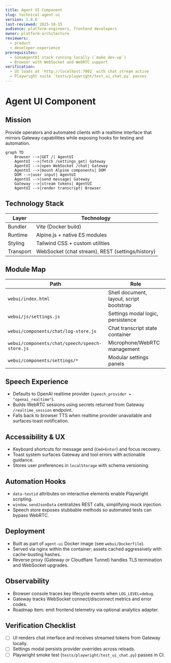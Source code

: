 ```yaml
---
title: Agent UI Component
slug: technical-agent-ui
version: 1.0.0
last-reviewed: 2025-10-15
audience: platform-engineers, frontend developers
owner: platform-architecture
reviewers:
  - product
  - developer-experience
prerequisites:
  - SomaAgent01 stack running locally (`make dev-up`)
  - Browser with WebSocket and WebRTC support
verification:
  - UI loads at `http://localhost:7002` with chat stream active
  - Playwright suite `tests/playwright/test_ui_chat.py` passes
---
```


# Agent UI Component

## Mission

Provide operators and automated clients with a realtime interface that mirrors Gateway capabilities while exposing hooks for testing and automation.

```mermaid
graph TD
    Browser -->|GET /| AgentUI
    AgentUI -->|fetch /settings_get| Gateway
    AgentUI -->|open WebSocket /chat| Gateway
    AgentUI -->|mount Alpine components| DOM
    DOM -->|user input| AgentUI
    AgentUI -->|send message| Gateway
    Gateway -->|stream tokens| AgentUI
    AgentUI -->|render transcript| Browser
```

## Technology Stack

| Layer | Technology |
| --- | --- |
| Bundler | Vite (Docker build) |
| Runtime | Alpine.js + native ES modules |
| Styling | Tailwind CSS + custom utilities |
| Transport | WebSocket (chat stream), REST (settings/history) |

## Module Map

| Path | Role |
| --- | --- |
| `webui/index.html` | Shell document, layout, script bootstrap |
| `webui/js/settings.js` | Settings modal logic, persistence |
| `webui/components/chat/log-store.js` | Chat transcript state container |
| `webui/components/chat/speech/speech-store.js` | Microphone/WebRTC management |
| `webui/components/settings/*` | Modular settings panels |

## Speech Experience

- Defaults to OpenAI realtime provider (`speech_provider = "openai_realtime"`).
- Builds WebRTC sessions using secrets returned from Gateway `/realtime_session` endpoint.
- Falls back to browser TTS when realtime provider unavailable and surfaces toast notification.

## Accessibility & UX

- Keyboard shortcuts for message send (`Cmd+Enter`) and focus recovery.
- Toast system surfaces Gateway and tool errors with actionable guidance.
- Stores user preferences in `localStorage` with schema versioning.

## Automation Hooks

- `data-testid` attributes on interactive elements enable Playwright scripting.
- `window.sendJsonData` centralizes REST calls, simplifying mock injection.
- Speech store exposes stubbable methods so automated tests can bypass WebRTC.

## Deployment

- Built as part of `agent-ui` Docker image (see `webui/Dockerfile`).
- Served via nginx within the container; assets cached aggressively with cache-busting hashes.
- Reverse proxy (Gateway or Cloudflare Tunnel) handles TLS termination and WebSocket upgrades.

## Observability

- Browser console traces key lifecycle events when `LOG_LEVEL=debug`.
- Gateway tracks WebSocket connect/disconnect metrics and error codes.
- Roadmap item: emit frontend telemetry via optional analytics adapter.

## Verification Checklist

- [ ] UI renders chat interface and receives streamed tokens from Gateway locally.
- [ ] Settings modal persists provider overrides across reloads.
- [ ] Playwright smoke test (`tests/playwright/test_ui_chat.py`) passes in CI.

